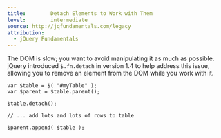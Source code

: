 ```yaml
---
title:        Detach Elements to Work with Them
level:        intermediate
source: http://jqfundamentals.com/legacy
attribution:
  - jQuery Fundamentals
---
```


The DOM is slow; you want to avoid manipulating it as much as possible. jQuery
introduced `$.fn.detach` in version 1.4 to help address this issue, allowing you
to remove an element from the DOM while you work with it.

```
var $table = $( "#myTable" );
var $parent = $table.parent();

$table.detach();

// ... add lots and lots of rows to table

$parent.append( $table );
```
